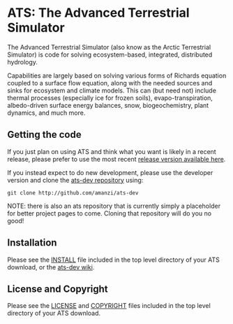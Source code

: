 ATS: The Advanced Terrestrial Simulator
=======================================

The Advanced Terrestrial Simulator (also know as the Arctic Terrestrial Simulator) is code for solving ecosystem-based, integrated, distributed hydrology.

Capabilities are largely based on solving various forms of Richards equation coupled to a surface flow equation, along with the needed sources and sinks for ecosystem and climate models.  This can (but need not) include thermal processes (especially ice for frozen soils), evapo-transpiration, albedo-driven surface energy balances, snow, biogeochemistry, plant dynamics, and much more.


Getting the code
----------------

If you just plan on using ATS and think what you want is likely in a recent release, please prefer to use the most recent [release version available here](https://github.com/amanzi/ats-dev/releases).

If you instead expect to do new development, please use the developer version and clone the [ats-dev repository](http://github.com/amanzi/ats-dev) using:

```
git clone http://github.com/amanzi/ats-dev
```

NOTE: there is also an ats repository that is currently simply a placeholder for better project pages to come.  Cloning that repository will do you no good!


Installation
------------

Please see the [INSTALL](https://github.com/amanzi/ats-dev/blob/master/INSTALL) file included in the top level directory of your ATS download, or the [ats-dev wiki](https://github.com/amanzi/ats-dev/wiki).


License and Copyright
---------------------

Please see the [LICENSE](https://github.com/amanzi/ats-dev/blob/master/LICENSE) and [COPYRIGHT](https://github.com/amanzi/ats-dev/blob/master/COPYRIGHT) files included in the top level directory of your ATS download.